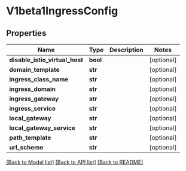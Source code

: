 # V1beta1IngressConfig

## Properties
Name | Type | Description | Notes
------------ | ------------- | ------------- | -------------
**disable_istio_virtual_host** | **bool** |  | [optional]
**domain_template** | **str** |  | [optional]
**ingress_class_name** | **str** |  | [optional]
**ingress_domain** | **str** |  | [optional]
**ingress_gateway** | **str** |  | [optional]
**ingress_service** | **str** |  | [optional]
**local_gateway** | **str** |  | [optional]
**local_gateway_service** | **str** |  | [optional]
**path_template** | **str** |  | [optional]
**url_scheme** | **str** |  | [optional]

[[Back to Model list]](../README.md#documentation-for-models) [[Back to API list]](../README.md#documentation-for-api-endpoints) [[Back to README]](../README.md)


